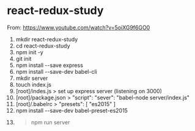 # react-redux-study

From: https://www.youtube.com/watch?v=5oiXG9f6GO0

1. mkdir react-redux-study
1. cd react-redux-study
1. npm init -y
1. git init
1. npm install --save express
1. npm install --save-dev babel-cli
1. mkdir server
1. touch index.js
1. [root]/indes.js > set up express server (listening on 3000)
1. [root]/package.json > "script": "sever": "babel-node server/index.js"
1. [root]/.babelrc > "presets": [ "es2015" ]
1. npm install --save-dev babel-preset-es2015
1. > npm run server
